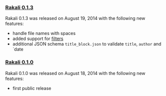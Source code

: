 ### [Rakali 0.1.3](https://github.com/rakali/rakali.rb/releases/tag/v0.1.3)

Rakali 0.1.3 was released on August 19, 2014 with the following new features:

* handle file names with spaces
* added support for [filters](http://johnmacfarlane.net/pandoc/scripting.html)
* additional JSON schema `title_block.json` to validate `title`, `author` and `date

### [Rakali 0.1.0](https://github.com/rakali/rakali.rb/releases/tag/v0.1.0)

Rakali 0.1.0 was released on August 18, 2014 with the following new features:

* first public release
